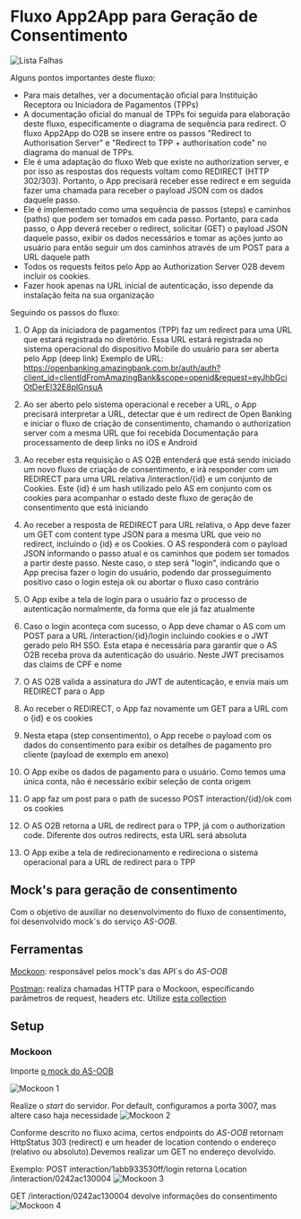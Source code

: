# Fluxo App2App para Geração de Consentimento

![Lista Falhas](images/sequencia-app2app.png)

Alguns pontos importantes deste fluxo:

- Para mais detalhes, ver a documentação oficial para Instituição Receptora ou
Iniciadora de Pagamentos (TPPs)
- A documentação oficial do manual de TPPs foi seguida para elaboração deste fluxo,
especificamente o diagrama de sequência para redirect. O fluxo App2App do O2B se
insere entre os passos "Redirect to Authorisation Server" e
"Redirect to TPP + authorisation code" no diagrama do manual de TPPs.
- Ele é uma adaptação do fluxo Web que existe no authorization server, e por isso
as respostas dos requests voltam como REDIRECT (HTTP 302/303).
Portanto, o App precisará receber esse redirect e em seguida fazer uma chamada
para receber o payload JSON com os dados daquele passo.
- Ele é implementado como uma sequência de passos (steps) e caminhos (paths)
que podem ser tomados em cada passo. Portanto, para cada passo,
o App deverá receber o redirect, solicitar (GET) o payload JSON daquele passo,
exibir os dados necessários e tomar as ações junto ao usuário para então seguir
um dos caminhos através de um POST para a URL daquele path
- Todos os requests feitos pelo App ao Authorization Server O2B
devem incluir os cookies.
- Fazer hook apenas na URL inicial de autenticação, isso depende da instalação
feita na sua organização

Seguindo os passos do fluxo:

1. O App da iniciadora de pagamentos (TPP) faz um redirect para uma URL que
estará registrada no diretório. Essa URL estará registrada no sistema operacional
do dispositivo Mobile do usuário para ser aberta pelo App (deep link)
Exemplo de URL: <https://openbanking.amazingbank.com.br/auth/auth?client_id=clientIdFromAmazingBank&scope=openid&request=eyJhbGciOtDerEl32E8plGnsuA>

2. Ao ser aberto pelo sistema operacional e receber a URL, o App precisará interpretar
a URL, detectar que é um redirect de Open Banking e iniciar o fluxo de criação de
consentimento, chamando o authorization server com a mesma URL que foi recebida
Documentação para processamento de deep links no iOS e Android

3. Ao receber esta requisição o AS O2B entenderá que está sendo iniciado um novo
fluxo de criação de consentimento, e irá responder com um REDIRECT para uma URL
relativa /interaction/{id} e um conjunto de Cookies. Este {id} é um hash utilizado
pelo AS em conjunto com os cookies para acompanhar o estado deste fluxo de geração
de consentimento que está iniciando

4. Ao receber a resposta de REDIRECT para URL relativa, o App deve fazer um GET
com content type JSON para a mesma URL que veio no redirect, incluindo o {id}
e os Cookies. O AS responderá com o payload JSON informando o passo atual e os
caminhos que podem ser tomados a partir deste passo. Neste caso, o step será "login",
indicando que o App precisa fazer o login do usuário, podendo dar prosseguimento
positivo caso o login esteja ok ou abortar o fluxo caso contrário

5. O App exibe a tela de login para o usuário faz o processo de autenticação
normalmente, da forma que ele já faz atualmente

6. Caso o login aconteça com sucesso, o App deve chamar o AS com um POST para a
URL /interaction/{id}/login incluindo cookies e o JWT gerado pelo RH SSO.
Esta etapa é necessária para garantir que o AS O2B receba prova da autenticação
do usuário. Neste JWT precisamos das claims de CPF e nome

7. O AS O2B valida a assinatura do JWT de autenticação, e envia mais um REDIRECT
para o App

8. Ao receber o REDIRECT, o App faz novamente um GET para a URL com o {id} e os cookies

9. Nesta etapa (step consentimento), o App recebe o payload com os dados do
consentimento para exibir os detalhes de pagamento pro cliente
(payload de exemplo em anexo)

10. O App exibe os dados de pagamento para o usuário. Como temos uma única conta,
não é necessário exibir seleção de conta origem

11. O app faz um post para o path de sucesso POST interaction/{id}/ok com os cookies

12. O AS O2B retorna a URL de redirect para o TPP, já com o authorization code.
Diferente dos outros redirects, esta URL será absoluta

13. O App exibe a tela de redirecionamento e redireciona o sistema operacional
para a URL de redirect para o TPP

## Mock's para geração de consentimento

Com o objetivo de auxiliar no desenvolvimento do fluxo de consentimento,
foi desenvolvido mock`s do serviço *AS-OOB*.

## Ferramentas

[Mockoon](https://mockoon.com/): responsável pelos mock's das API`s do *AS-OOB*

[Postman](https://www.postman.com/): realiza chamadas HTTP para o Mockoon,
especificando parâmetros de request, headers etc. Utilize [esta collection](postman/OOB%20Authorization%20Server.postman_collection.json)

## Setup

### Mockoon

Importe [o mock do AS-OOB](mocks/OOB%20Authorization%20Server%20-%20Mockoon%20Format.json)

![Mockoon 1](images/mockoon-1.png)

Realize o *start*  do servidor. Por default, configuramos a porta 3007, mas altere
caso haja necessidade
![Mockoon 2](images/mockoon-2.png)

Conforme descrito no fluxo acima, certos endpoints do *AS-OOB* retornam
HttpStatus 303 (redirect) e um header de location contendo o
endereço (relativo ou absoluto).Devemos realizar um GET no endereço devolvido.

Exemplo: POST interaction/1abb933530ff/login retorna Location /interaction/0242ac130004
![Mockoon 3](images/mockoon-3.png)

GET /interaction/0242ac130004 devolve informações do consentimento
![Mockoon 4](images/mockoon-4.png)
